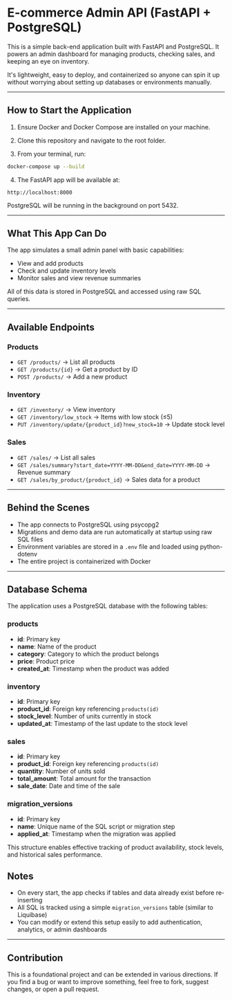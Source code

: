 # E-commerce Admin API (FastAPI + PostgreSQL)

This is a simple back-end application built with FastAPI and PostgreSQL. It powers an admin dashboard for managing products, checking sales, and keeping an eye on inventory.

It's lightweight, easy to deploy, and containerized so anyone can spin it up without worrying about setting up databases or environments manually.

---

## How to Start the Application

1. Ensure Docker and Docker Compose are installed on your machine.

2. Clone this repository and navigate to the root folder.

3. From your terminal, run:

```bash
docker-compose up --build
```

4. The FastAPI app will be available at:
```
http://localhost:8000
```

PostgreSQL will be running in the background on port 5432.

---

## What This App Can Do

The app simulates a small admin panel with basic capabilities:

- View and add products
- Check and update inventory levels
- Monitor sales and view revenue summaries

All of this data is stored in PostgreSQL and accessed using raw SQL queries.

---

## Available Endpoints

### Products
- `GET /products/` → List all products
- `GET /products/{id}` → Get a product by ID
- `POST /products/` → Add a new product

### Inventory
- `GET /inventory/` → View inventory
- `GET /inventory/low_stock` → Items with low stock (≤5)
- `PUT /inventory/update/{product_id}?new_stock=10` → Update stock level

### Sales
- `GET /sales/` → List all sales
- `GET /sales/summary?start_date=YYYY-MM-DD&end_date=YYYY-MM-DD` → Revenue summary
- `GET /sales/by_product/{product_id}` → Sales data for a product

---

## Behind the Scenes

- The app connects to PostgreSQL using psycopg2
- Migrations and demo data are run automatically at startup using raw SQL files
- Environment variables are stored in a `.env` file and loaded using python-dotenv
- The entire project is containerized with Docker

---

## Database Schema

The application uses a PostgreSQL database with the following tables:

### products
- **id**: Primary key
- **name**: Name of the product
- **category**: Category to which the product belongs
- **price**: Product price
- **created_at**: Timestamp when the product was added

### inventory
- **id**: Primary key
- **product_id**: Foreign key referencing `products(id)`
- **stock_level**: Number of units currently in stock
- **updated_at**: Timestamp of the last update to the stock level

### sales
- **id**: Primary key
- **product_id**: Foreign key referencing `products(id)`
- **quantity**: Number of units sold
- **total_amount**: Total amount for the transaction
- **sale_date**: Date and time of the sale

### migration_versions
- **id**: Primary key
- **name**: Unique name of the SQL script or migration step
- **applied_at**: Timestamp when the migration was applied

This structure enables effective tracking of product availability, stock levels, and historical sales performance.

## Notes

- On every start, the app checks if tables and data already exist before re-inserting
- All SQL is tracked using a simple `migration_versions` table (similar to Liquibase)
- You can modify or extend this setup easily to add authentication, analytics, or admin dashboards

---

## Contribution

This is a foundational project and can be extended in various directions. If you find a bug or want to improve something, feel free to fork, suggest changes, or open a pull request.
